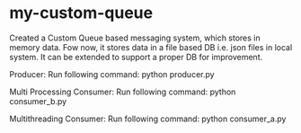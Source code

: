 # my-custom-queue
Created a Custom Queue based messaging system, which stores in memory data.
Fow now, it stores data in a file based DB i.e. json files in local system. It can be extended to support a proper DB for improvement.

Producer:
Run following command: python producer.py

Multi Processing Consumer:
Run following command: python consumer_b.py

Multithreading Consumer:
Run following command: python consumer_a.py
